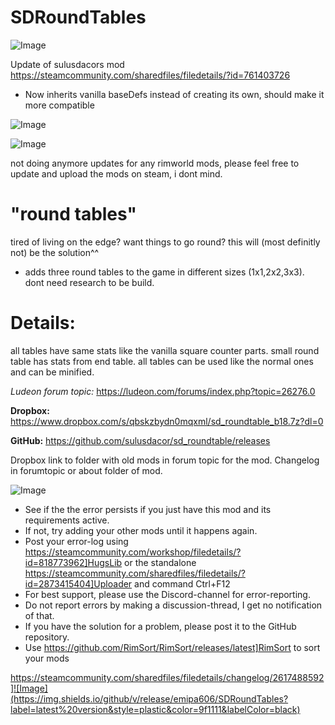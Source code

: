 # SDRoundTables

![Image](https://i.imgur.com/buuPQel.png)

Update of sulusdacors mod
https://steamcommunity.com/sharedfiles/filedetails/?id=761403726

- Now inherits vanilla baseDefs instead of creating its own, should make it more compatible

![Image](https://i.imgur.com/pufA0kM.png)

	
![Image](https://i.imgur.com/Z4GOv8H.png)

not doing anymore updates for any rimworld mods, please feel free to update and upload the mods on steam, i dont mind.

# "round tables"

	
tired of living on the edge? want things to go round? this will (most definitly not) be the solution^^
	
- adds three round tables to the game in different sizes (1x1,2x2,3x3). dont need research to be build.
	
# Details:


all tables have same stats like the vanilla square counter parts. small round table has stats from end table. all tables can be used like the normal ones and can be minified.

*Ludeon forum topic:*
https://ludeon.com/forums/index.php?topic=26276.0

**Dropbox:** https://www.dropbox.com/s/qbskzbydn0mqxml/sd_roundtable_b18.7z?dl=0

**GitHub:** https://github.com/sulusdacor/sd_roundtable/releases

Dropbox link to folder with old mods in forum topic for the mod.
Changelog in forumtopic or about folder of mod.

![Image](https://i.imgur.com/PwoNOj4.png)



-  See if the the error persists if you just have this mod and its requirements active.
-  If not, try adding your other mods until it happens again.
-  Post your error-log using https://steamcommunity.com/workshop/filedetails/?id=818773962]HugsLib or the standalone https://steamcommunity.com/sharedfiles/filedetails/?id=2873415404]Uploader and command Ctrl+F12
-  For best support, please use the Discord-channel for error-reporting.
-  Do not report errors by making a discussion-thread, I get no notification of that.
-  If you have the solution for a problem, please post it to the GitHub repository.
-  Use https://github.com/RimSort/RimSort/releases/latest]RimSort to sort your mods



https://steamcommunity.com/sharedfiles/filedetails/changelog/2617488592]![Image](https://img.shields.io/github/v/release/emipa606/SDRoundTables?label=latest%20version&style=plastic&color=9f1111&labelColor=black)

